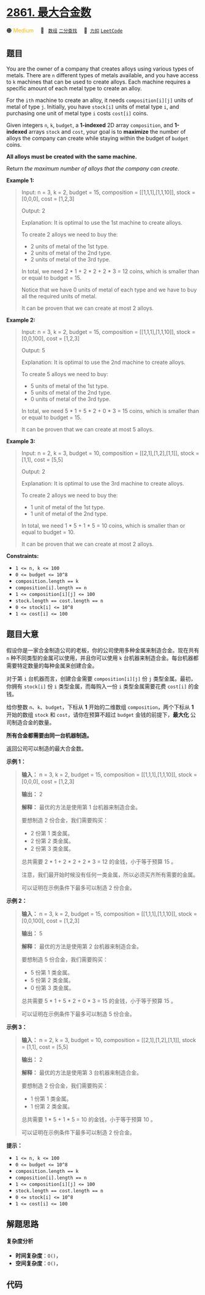 # [2861. 最大合金数](https://2xiao.github.io/leetcode-js/problem/2861.html)

🟠 <font color=#ffb800>Medium</font>&emsp; 🔖&ensp; [`数组`](/tag/array.md) [`二分查找`](/tag/binary-search.md)&emsp; 🔗&ensp;[`力扣`](https://leetcode.cn/problems/maximum-number-of-alloys) [`LeetCode`](https://leetcode.com/problems/maximum-number-of-alloys)

## 题目

You are the owner of a company that creates alloys using various types of
metals. There are `n` different types of metals available, and you have access
to `k` machines that can be used to create alloys. Each machine requires a
specific amount of each metal type to create an alloy.

For the `ith` machine to create an alloy, it needs `composition[i][j]` units
of metal of type `j`. Initially, you have `stock[i]` units of metal type `i`,
and purchasing one unit of metal type `i` costs `cost[i]` coins.

Given integers `n`, `k`, `budget`, a **1-indexed** 2D array `composition`, and
**1-indexed** arrays `stock` and `cost`, your goal is to **maximize** the
number of alloys the company can create while staying within the budget of
`budget` coins.

**All alloys must be created with the same machine.**

Return _the maximum number of alloys that the company can create_.



**Example 1:**

> Input: n = 3, k = 2, budget = 15, composition = [[1,1,1],[1,1,10]], stock = [0,0,0], cost = [1,2,3]
> 
> Output: 2
> 
> Explanation: It is optimal to use the 1st machine to create alloys.
> 
> To create 2 alloys we need to buy the:
> - 2 units of metal of the 1st type.
> - 2 units of metal of the 2nd type.
> - 2 units of metal of the 3rd type.
> 
> In total, we need 2 * 1 + 2 * 2 + 2 * 3 = 12 coins, which is smaller than or equal to budget = 15.
> 
> Notice that we have 0 units of metal of each type and we have to buy all the required units of metal.
> 
> It can be proven that we can create at most 2 alloys.

**Example 2:**

> Input: n = 3, k = 2, budget = 15, composition = [[1,1,1],[1,1,10]], stock = [0,0,100], cost = [1,2,3]
> 
> Output: 5
> 
> Explanation: It is optimal to use the 2nd machine to create alloys.
> 
> To create 5 alloys we need to buy:
> - 5 units of metal of the 1st type.
> - 5 units of metal of the 2nd type.
> - 0 units of metal of the 3rd type.
> 
> In total, we need 5 * 1 + 5 * 2 + 0 * 3 = 15 coins, which is smaller than or equal to budget = 15.
> 
> It can be proven that we can create at most 5 alloys.

**Example 3:**

> Input: n = 2, k = 3, budget = 10, composition = [[2,1],[1,2],[1,1]], stock = [1,1], cost = [5,5]
> 
> Output: 2
> 
> Explanation: It is optimal to use the 3rd machine to create alloys.
> 
> To create 2 alloys we need to buy the:
> - 1 unit of metal of the 1st type.
> - 1 unit of metal of the 2nd type.
> 
> In total, we need 1 * 5 + 1 * 5 = 10 coins, which is smaller than or equal to budget = 10.
> 
> It can be proven that we can create at most 2 alloys.

**Constraints:**

  * `1 <= n, k <= 100`
  * `0 <= budget <= 10^8`
  * `composition.length == k`
  * `composition[i].length == n`
  * `1 <= composition[i][j] <= 100`
  * `stock.length == cost.length == n`
  * `0 <= stock[i] <= 10^8`
  * `1 <= cost[i] <= 100`


## 题目大意

假设你是一家合金制造公司的老板，你的公司使用多种金属来制造合金。现在共有 `n` 种不同类型的金属可以使用，并且你可以使用 `k`
台机器来制造合金。每台机器都需要特定数量的每种金属来创建合金。

对于第 `i` 台机器而言，创建合金需要 `composition[i][j]` 份 `j` 类型金属。最初，你拥有 `stock[i]` 份 `i`
类型金属，而每购入一份 `i` 类型金属需要花费 `cost[i]` 的金钱。

给你整数 `n`、`k`、`budget`，下标从 **1** 开始的二维数组 `composition`，两个下标从 **1** 开始的数组
`stock` 和 `cost`，请你在预算不超过 `budget` 金钱的前提下，**最大化** 公司制造合金的数量。

**所有合金都需要由同一台机器制造。**

返回公司可以制造的最大合金数。



**示例 1：**

> 
> 
> 
> 
> 
> **输入：** n = 3, k = 2, budget = 15, composition = [[1,1,1],[1,1,10]], stock = [0,0,0], cost = [1,2,3]
> 
> **输出：** 2
> 
> **解释：** 最优的方法是使用第 1 台机器来制造合金。
> 
> 要想制造 2 份合金，我们需要购买：
> - 2 份第 1 类金属。
> - 2 份第 2 类金属。
> - 2 份第 3 类金属。
> 
> 总共需要 2 * 1 + 2 * 2 + 2 * 3 = 12 的金钱，小于等于预算 15 。
> 
> 注意，我们最开始时候没有任何一类金属，所以必须买齐所有需要的金属。
> 
> 可以证明在示例条件下最多可以制造 2 份合金。
> 
> 

**示例 2：**

> 
> 
> 
> 
> 
> **输入：** n = 3, k = 2, budget = 15, composition = [[1,1,1],[1,1,10]], stock = [0,0,100], cost = [1,2,3]
> 
> **输出：** 5
> 
> **解释：** 最优的方法是使用第 2 台机器来制造合金。 
> 
> 要想制造 5 份合金，我们需要购买： 
> - 5 份第 1 类金属。
> - 5 份第 2 类金属。 
> - 0 份第 3 类金属。 
> 
> 总共需要 5 * 1 + 5 * 2 + 0 * 3 = 15 的金钱，小于等于预算 15 。 
> 
> 可以证明在示例条件下最多可以制造 5 份合金。
> 
> 

**示例 3：**

> 
> 
> 
> 
> 
> **输入：** n = 2, k = 3, budget = 10, composition = [[2,1],[1,2],[1,1]], stock = [1,1], cost = [5,5]
> 
> **输出：** 2
> 
> **解释：** 最优的方法是使用第 3 台机器来制造合金。
> 
> 要想制造 2 份合金，我们需要购买：
> - 1 份第 1 类金属。
> - 1 份第 2 类金属。
> 
> 总共需要 1 * 5 + 1 * 5 = 10 的金钱，小于等于预算 10 。
> 
> 可以证明在示例条件下最多可以制造 2 份合金。
> 
> 



**提示：**

  * `1 <= n, k <= 100`
  * `0 <= budget <= 10^8`
  * `composition.length == k`
  * `composition[i].length == n`
  * `1 <= composition[i][j] <= 100`
  * `stock.length == cost.length == n`
  * `0 <= stock[i] <= 10^8`
  * `1 <= cost[i] <= 100`


## 解题思路

#### 复杂度分析

- **时间复杂度**：`O()`，
- **空间复杂度**：`O()`，

## 代码

```javascript

```